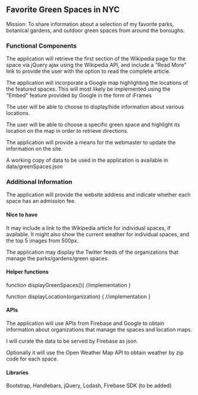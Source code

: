 ## Favorite Green Spaces in NYC
Mission: To share information about a selection of my favorite parks, botanical gardens, and outdoor green spaces from around the boroughs. 

### Functional Components

The application will retrieve the first section of the Wikipedia page for the space via jQuery ajax using the Wikipedia API, and include a "Read More" link to provide the user with the option to read the complete article.

The application will incorporate a Google map highlighting the locations of the featured spaces. This will most likely be implemented using the "Embed" feature provided by Google in the form of iFrames

The user will be able to choose to display/hide information about various locations.

The user will be able to choose a specific green space and highlight its location on the map in order to retrieve directions.

The application will provide a means for the webmaster to update the information on the site.

A working copy of data to be used in the application is available in data/greenSpaces.json

### Additional Information
The application will provide the website address and indicate whether each space has an admission fee. 

#### Nice to have
It may include a link to the Wikipedia article for individual spaces, if available. It might also show the current weather for individual spaces, and the top 5 images from 500px.

The application may display the Twitter feeds of the organizations that manage the parks/gardens/green spaces.

#### Helper functions
function displayGreenSpaces(){
//implementation
}

function displayLocation(organization) {
//implementation
}

#### APIs
The application will use APIs from Firebase and Google to obtain information about organizations that manage the spaces and location maps. 

I will curate the data to be served by Firebase as json.

Optionally it will use the Open Weather Map API to obtain weather by zip code for each space.

#### Libraries
Bootstrap, Handlebars, jQuery, Lodash, Firebase SDK (to be added)

